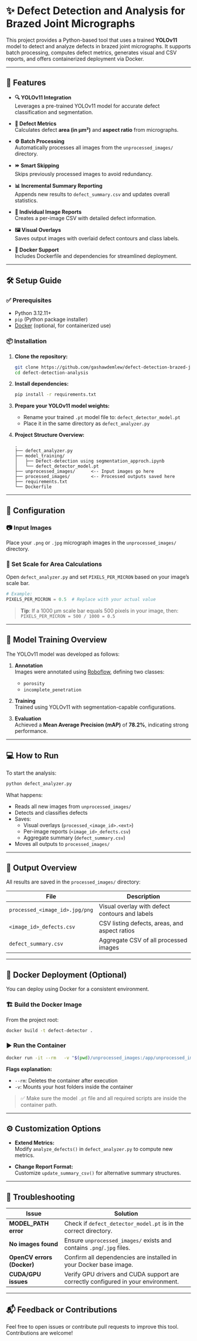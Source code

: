 # ✨ Defect Detection and Analysis for Brazed Joint Micrographs

This project provides a Python-based tool that uses a trained **YOLOv11** model to detect and analyze defects in brazed joint micrographs. It supports batch processing, computes defect metrics, generates visual and CSV reports, and offers containerized deployment via Docker.

---

## 🚀 Features

- **🔍 YOLOv11 Integration**  
  Leverages a pre-trained YOLOv11 model for accurate defect classification and segmentation.

- **📐 Defect Metrics**  
  Calculates defect **area (in µm²)** and **aspect ratio** from micrographs.

- **⚙️ Batch Processing**  
  Automatically processes all images from the `unprocessed_images/` directory.

- **⏩ Smart Skipping**  
  Skips previously processed images to avoid redundancy.

- **📊 Incremental Summary Reporting**  
  Appends new results to `defect_summary.csv` and updates overall statistics.

- **🧾 Individual Image Reports**  
  Creates a per-image CSV with detailed defect information.

- **🖼️ Visual Overlays**  
  Saves output images with overlaid defect contours and class labels.

- **🐳 Docker Support**  
  Includes Dockerfile and dependencies for streamlined deployment.

---

## 🛠️ Setup Guide

### ✅ Prerequisites

- Python 3.12.11+
- `pip` (Python package installer)
- [Docker](https://www.docker.com/) (optional, for containerized use)

### 📦 Installation

1. **Clone the repository:**
   ```bash
   git clone https://github.com/gashawdemlew/defect-detection-brazed-joint-micrographs.git
   cd defect-detection-analysis
   ```

2. **Install dependencies:**
   ```bash
   pip install -r requirements.txt
   ```

3. **Prepare your YOLOv11 model weights:**
   - Rename your trained `.pt` model file to: `defect_detector_model.pt`
   - Place it in the same directory as `defect_analyzer.py`

4. **Project Structure Overview:**
   ```
   .
   ├── defect_analyzer.py
   ├── model_training/
   │   ├── Defect-detection using segmentation_approch.ipynb
   │   └── defect_detector_model.pt
   ├── unprocessed_images/      <-- Input images go here
   ├── processed_images/        <-- Processed outputs saved here
   ├── requirements.txt
   └── Dockerfile
   ```

---

## 🔧 Configuration

### 📷 Input Images

Place your `.png` or `.jpg` micrograph images in the `unprocessed_images/` directory.

### 📏 Set Scale for Area Calculations

Open `defect_analyzer.py` and set `PIXELS_PER_MICRON` based on your image’s scale bar.

```python
# Example:
PIXELS_PER_MICRON = 0.5  # Replace with your actual value
```

> **Tip**: If a 1000 µm scale bar equals 500 pixels in your image, then:
> `PIXELS_PER_MICRON = 500 / 1000 = 0.5`

---

## 🧠 Model Training Overview

The YOLOv11 model was developed as follows:

1. **Annotation**  
   Images were annotated using [Roboflow](https://roboflow.com), defining two classes:  
   - `porosity`  
   - `incomplete_penetration`

2. **Training**  
   Trained using YOLOv11 with segmentation-capable configurations.

3. **Evaluation**  
   Achieved a **Mean Average Precision (mAP)** of **78.2%**, indicating strong performance.

---

## 💻 How to Run

To start the analysis:

```bash
python defect_analyzer.py
```

What happens:

- Reads all new images from `unprocessed_images/`
- Detects and classifies defects
- Saves:
  - Visual overlays (`processed_<image_id>.<ext>`)
  - Per-image reports (`<image_id>_defects.csv`)
  - Aggregate summary (`defect_summary.csv`)
- Moves all outputs to `processed_images/`

---

## 📁 Output Overview

All results are saved in the `processed_images/` directory:

| File | Description |
|------|-------------|
| `processed_<image_id>.jpg/png` | Visual overlay with defect contours and labels |
| `<image_id>_defects.csv`       | CSV listing defects, areas, and aspect ratios |
| `defect_summary.csv`           | Aggregate CSV of all processed images |

---

## 🐳 Docker Deployment (Optional)

You can deploy using Docker for a consistent environment.

### 🏗️ Build the Docker Image

From the project root:

```bash
docker build -t defect-detector .
```

### ▶️ Run the Container

```bash
docker run -it --rm   -v "$(pwd)/unprocessed_images:/app/unprocessed_images"   -v "$(pwd)/processed_images:/app/processed_images"   defect-detector
```

**Flags explanation:**

- `--rm`: Deletes the container after execution
- `-v`: Mounts your host folders inside the container

> ✅ Make sure the model `.pt` file and all required scripts are inside the container path.

---

## ⚙️ Customization Options

- **Extend Metrics:**  
  Modify `analyze_defects()` in `defect_analyzer.py` to compute new metrics.

- **Change Report Format:**  
  Customize `update_summary_csv()` for alternative summary structures.

---

## 🧩 Troubleshooting

| Issue | Solution |
|-------|----------|
| **MODEL_PATH error** | Check if `defect_detector_model.pt` is in the correct directory. |
| **No images found** | Ensure `unprocessed_images/` exists and contains `.png`/`.jpg` files. |
| **OpenCV errors (Docker)** | Confirm all dependencies are installed in your Docker base image. |
| **CUDA/GPU issues** | Verify GPU drivers and CUDA support are correctly configured in your environment. |

---

## 📬 Feedback or Contributions

Feel free to open issues or contribute pull requests to improve this tool. Contributions are welcome!
